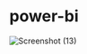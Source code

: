 # power-bi
![Screenshot (13)](https://user-images.githubusercontent.com/97064575/183058378-30e7692c-07cf-4744-8b03-e50ef222daa6.png)

